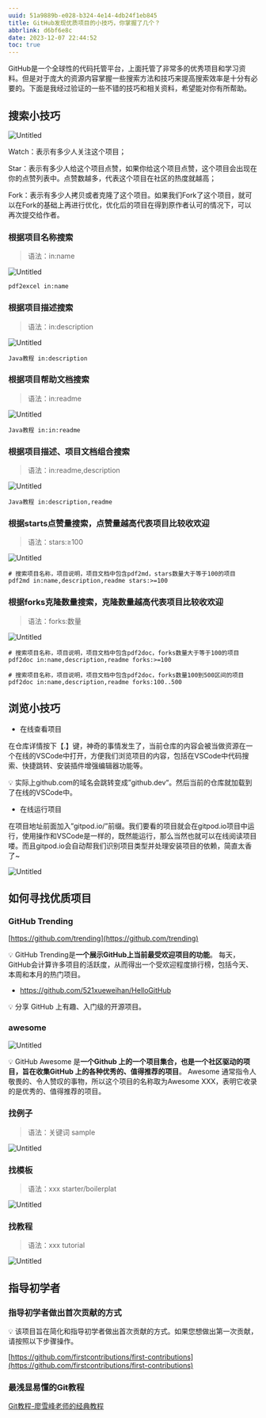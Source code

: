 ```yaml
---
uuid: 51a9889b-e028-b324-4e14-4db24f1eb845
title: GitHub发现优质项目的小技巧，你掌握了几个？
abbrlink: d6bf6e8c
date: 2023-12-07 22:44:52
toc: true
---
```

<meta name="referrer" content="no-referrer" />

GitHub是一个全球性的代码托管平台，上面托管了非常多的优秀项目和学习资料。但是对于庞大的资源内容掌握一些搜索方法和技巧来提高搜索效率是十分有必要的。下面是我经过验证的一些不错的技巧和相关资料，希望能对你有所帮助。

<!--more-->

## 搜索小技巧

![Untitled](http://qiniu-image.gotojava.cn/blog/2023-12-15-191043.png)

Watch：表示有多少人关注这个项目；

Star：表示有多少人给这个项目点赞，如果你给这个项目点赞，这个项目会出现在你的点赞列表中。点赞数越多，代表这个项目在社区的热度就越高；

Fork：表示有多少人拷贝或者克隆了这个项目。如果我们Fork了这个项目，就可以在Fork的基础上再进行优化，优化后的项目在得到原作者认可的情况下，可以再次提交给作者。

### 根据项目名称搜索

> 语法：in:name

![Untitled](http://qiniu-image.gotojava.cn/blog/2023-12-15-191044.png)

```
pdf2excel in:name
```

### 根据项目描述搜索

> 语法：in:description

![Untitled](http://qiniu-image.gotojava.cn/blog/2023-12-15-191044.jpg)

```
Java教程 in:description
```

### 根据项目帮助文档搜索

> 语法：in:readme

![Untitled](http://qiniu-image.gotojava.cn/blog/2023-12-15-191046.png)

```
Java教程 in:in:readme
```

### 根据项目描述、项目文档组合搜索

> 语法：in:readme,description

![Untitled](http://qiniu-image.gotojava.cn/blog/2023-12-15-191047.jpg)

```
Java教程 in:description,readme
```

### 根据starts点赞量搜索，点赞量越高代表项目比较收欢迎

> 语法：stars:≥100

![Untitled](http://qiniu-image.gotojava.cn/blog/2023-12-15-191049.jpg)

```
# 搜索项目名称，项目说明，项目文档中包含pdf2md，stars数量大于等于100的项目
pdf2md in:name,description,readme stars:>=100
```

### 根据forks克隆数量搜索，克隆数量越高代表项目比较收欢迎

> 语法：forks:数量

![Untitled](http://qiniu-image.gotojava.cn/blog/2023-12-15-191050.jpg)

```
# 搜索项目名称，项目说明，项目文档中包含pdf2doc，forks数量大于等于100的项目
pdf2doc in:name,description,readme forks:>=100

# 搜索项目名称，项目说明，项目文档中包含pdf2doc，forks数量100到500区间的项目
pdf2doc in:name,description,readme forks:100..500
```

## 浏览小技巧

- 在线查看项目

在仓库详情按下【.】键，神奇的事情发生了，当前仓库的内容会被当做资源在一个在线的VSCode中打开，方便我们浏览项目的内容，包括在VSCode中代码搜索、快捷跳转、安装插件增强编辑器功能等。

<aside>
💡 实际上github.com的域名会跳转变成”github.dev“。然后当前的仓库就加载到了在线的VSCode中。
</aside>

- 在线运行项目

在项目地址前面加入”gitpod.io/”前缀。我们要看的项目就会在gitpod.io项目中运行，使用操作和VSCode是一样的，既然能运行，那么当然也就可以在线阅读项目喽。而且gitpod.io会自动帮我们识别项目类型并处理安装项目的依赖，简直太香了~

![Untitled](http://qiniu-image.gotojava.cn/blog/2023-12-15-191052.jpg)

## 如何寻找优质项目

### GitHub Trending

[https://github.com/trending](https://github.com/trending)

<aside>
💡 GitHub Trending是<b>一个展示GitHub上当前最受欢迎项目的功能</b>。 每天，GitHub会计算许多项目的活跃度，从而得出一个受欢迎程度排行榜，包括今天、本周和本月的热门项目。
</aside>

- https://github.com/521xueweihan/HelloGitHub

<aside>
💡 分享 GitHub 上有趣、入门级的开源项目。
</aside>

### awesome

![Untitled](http://qiniu-image.gotojava.cn/blog/2023-12-15-191056.jpg)

<aside>
💡 GitHub Awesome 是<b>一个Github 上的一个项目集合，也是一个社区驱动的项目，旨在收集GitHub 上的各种优秀的、值得推荐的项目</b>。 Awesome 通常指令人敬畏的、令人赞叹的事物，所以这个项目的名称取为Awesome XXX，表明它收录的是优秀的、值得推荐的项目。
</aside>

### 找例子

> 语法：关键词 sample

![Untitled](http://qiniu-image.gotojava.cn/blog/2023-12-15-191058.jpg)

### 找模板

> 语法：xxx starter/boilerplat

![Untitled](http://qiniu-image.gotojava.cn/blog/2023-12-15-191101.jpg)

### 找教程

> 语法：xxx tutorial

![Untitled](http://qiniu-image.gotojava.cn/blog/2023-12-15-191104.jpg)

## 指导初学者

### 指导初学者做出首次贡献的方式

<aside>
💡 该项目旨在简化和指导初学者做出首次贡献的方式。如果您想做出第一次贡献，请按照以下步骤操作。
</aside>

[https://github.com/firstcontributions/first-contributions](https://github.com/firstcontributions/first-contributions)

### 最浅显易懂的Git教程

[Git教程-廖雪峰老师的经典教程](https://www.liaoxuefeng.com/wiki/896043488029600)
